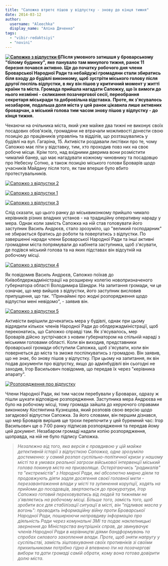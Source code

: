 ```yaml
---
title: "Сапожко втретє пішов у відпустку - знову до кінця тижня"
date: 2014-03-12
author: 
  username: "Aleechka"
  display_name: "Аліна Дяченко"
tags: 
  - "vibir-redaktsiyi"
  - "novini"
---
```


**[![Сапожко з відпустки 6](https://mpz.brovary.org/wp-content/uploads/2014/03/Sapozhko-z-vidpustki-6.jpg)](https://mpz.brovary.org/wp-content/uploads/2014/03/Sapozhko-z-vidpustki-6.jpg)Після умовного затишшя у броварському "білому будинку", яке панувало там минулого тижня, ранок 11 березня почався активно. Ще до початку робочого дня члени Броварської Народної Ради та небайдужі громадяни стали збиратись біля входу до будівлі виконкому, щоб зустріти міського голову після другої поспіль відпустки, в яку він пішов у критичний момент у житті країни та міста. Громада прийшла нагадати Сапожку, що їх вимоги до нього незмінні - скликання позачергової сесії, переобрання секретаря міськради та добровільна відставка.** **Проте, як з'ясувалось незабаром, подальша доля міста у цей ранок цікавила лише активних броварчан, а міський голова тим часом знову пішов у відпустку - до кінця тижня.**  

Чекаючи на очільника міста, який уже майже два тижні не виконує своїх посадових обов'язків, громадяни не втрачали можливості донести свою позицію до працівників управлінь та відділів, що розташувались у будівлі на вул. Гагаріна, 15. Активісти роздавали листівки про те, чому Сапожко має піти у відставку, тим, хто проходив повз них на своє робоче місце. Крім того, над вхідними дверима вони розмістити чималий банер, що має нагадувати кожному чиновнику та посадовцю про Небесну Сотню, а також позицію міського голови Броварів щодо учасників Майдану після того, як там вперше було вбито протестувальників.

[![Сапожко з відпустки 2](https://mpz.brovary.org/wp-content/uploads/2014/03/Sapozhko-z-vidpustki-2.jpg)](https://mpz.brovary.org/wp-content/uploads/2014/03/Sapozhko-z-vidpustki-2.jpg)

[![Сапожко з відпустки 1](https://mpz.brovary.org/wp-content/uploads/2014/03/Sapozhko-z-vidpustki-1.jpg)](https://mpz.brovary.org/wp-content/uploads/2014/03/Sapozhko-z-vidpustki-1.jpg)

[![Сапожко з відпустки 3](https://mpz.brovary.org/wp-content/uploads/2014/03/Sapozhko-z-vidpustki-3.jpg)](https://mpz.brovary.org/wp-content/uploads/2014/03/Sapozhko-z-vidpustki-3.jpg)

Слід сказати, що цього ранку до міськвиконкому прийшло чимало керівників різних владних установ - на традиційну оперативну нараду у мера. Однак коли замість Сапожка на ній став головувати його заступник Василь Андрєєв, стало зрозуміло, що "великий господарник" не збирається братись до роботи та повертатись з відпустки. По завершенні наради члени Броварської Народної Ради та інші активні громадяни міста попрямували до кабінета заступника, щоб з'ясувати, де подівся міський голова та на яких підставах він відсутній на робочому місці.

[![Сапожко з відпустки 4](https://mpz.brovary.org/wp-content/uploads/2014/03/Sapozhko-z-vidpustki-4.jpg)](https://mpz.brovary.org/wp-content/uploads/2014/03/Sapozhko-z-vidpustki-4.jpg)

Як повідомив Василь Андрєєв, Сапожко поїхав до Київоблдержадміністрації на розширену колегію новопризначеного губернатора області Володимира Шандри. На запитання громади, чи це означає, що мер вийшов з відпустки, його заступник висловив припущення, що так. "Принаймні про жодні розпорядження щодо відпустки мені невідомо", - заявив він.

[![Сапожко з відпустки 5](https://mpz.brovary.org/wp-content/uploads/2014/03/Sapozhko-z-vidpustki-5.jpg)](https://mpz.brovary.org/wp-content/uploads/2014/03/Sapozhko-z-vidpustki-5.jpg)

Активісти вирішили дочекатись мера у будівлі, однак при цьому відрядили кількох членів Народної Ради до облдержадміністрації, щоб переконатись, що Сапожко справді там. Як з'ясувалось, мер Броварів дійсно зустрічався з новим губернатором на спільній нараді з міськими головами області. Коли він виходив, представники броварської громади обступили Сапожка, щоб з'ясувати, коли він повернеться до міста та зможе поспілкуватись з громадою. Він заявив, що не знає, бо знову пішов у відпустку. При цьому на запитання, як він подав документи про відпустку, якщо до адмінбудівлі він сьогодні не заходив, Ігор Васильович повідомив, що передав їх через "керівника апарату".

[![Розпорядження про відпустку](https://mpz.brovary.org/wp-content/uploads/2014/03/Rozporyadzhennya-pro-vidpustku.jpg)](https://mpz.brovary.org/wp-content/uploads/2014/03/Rozporyadzhennya-pro-vidpustku.jpg)

Члени Народної Ради, які тим часом перебували у Броварах, одразу ж пішли шукати відповідне розпорядження. Заступника мера Андрєєва не було на робочому місці, тому громада зайшла до керуючого справами виконкому Костянтина Кузнєцова, який розповів свою версію щодо загадкової відпустки Сапожка. За його словами, він першим дізнався, що мер Броварів вирішив ще трохи перепочити у цей буремний час: Ігор Васильович ще о 7:00 ранку підписав розпорядження та передав йому цей документ. Незабаром громаді надали копію розпорядження, щоправда, на ній не було підпису Сапожка.

> _Незалежно від того, яка версія є правдивою у цій майже детективній історії з відпусткою Сапожка, одне зрозуміло достеменно: у самий розпал суспільно-політичної кризи у нашому місті та в умовах реальної загрози військової інтервенції міський голова покинув місто на призволяще. Остерігаючись "радикалів" та "екстремістів" з Народної Ради, які абсолютно мирно діяли та продовжують діяти задля досягення своєї головної мети - перезавантаження влади у місті та зупинення корупції, ходять на прийоми до посадовців, звертаються до прокуратури, Ігор Сапожко готовий переховуватись від людей та тижнями не з'являєтись на робочому місці. Більше того, замість того, щоб зробити все для стабілізації ситуації в місті, він "підливає масла у вогонь": проводить інформаційну війну проти Броварської Народної Ради, поширюючи неправдиву інформацію про діяльність Ради через комунальні ЗМІ та подає наклепницькі звернення до Міністерства внутрішніх справ, де звинувачує членів Народної Ради в керівництві діями бандформувань та спробах силового захоплення влади. Проте, щоб зняти напругу у суспільстві, замість зіштовхування своїх противніків зі своїми прихильниками потрібно гідно й впевнено іти на позачергові вибори та дати громаді самій обрати, кому вона готова довірити долю міста._
